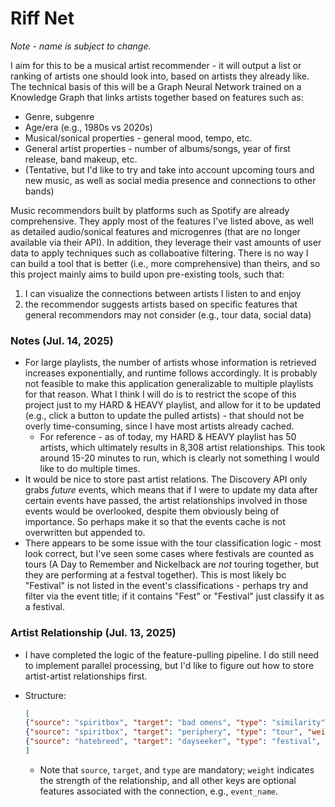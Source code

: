 # Riff Net
*Note - name is subject to change.*

I aim for this to be a musical artist recommender - it will output a list or ranking of artists one should look into, based on artists they already like. The technical basis of this will be a Graph Neural Network trained on a Knowledge Graph that links artists together based on features such as: 
* Genre, subgenre
* Age/era (e.g., 1980s vs 2020s)
* Musical/sonical properties - general mood, tempo, etc.
* General artist properties - number of albums/songs, year of first release, band makeup, etc.
* (Tentative, but I'd like to try and take into account upcoming tours and new music, as well as social media presence and connections to other bands)

Music recommendors built by platforms such as Spotify are already comprehensive. They apply most of the features I've listed above, as well as detailed audio/sonical features and microgenres (that are no longer available via their API). In addition, they leverage their vast amounts of user data to apply techniques such as collaboative filtering. There is no way I can build a tool that is better (i.e., more comprehensive) than theirs, and so this project mainly aims to build upon pre-existing tools, such that:

1. I can visualize the connections between artists I listen to and enjoy
2. the recommendor suggests artists based on specific features that general recommendors may not consider (e.g., tour data, social data)

### Notes (Jul. 14, 2025)
* For large playlists, the number of artists whose information is retrieved increases exponentially, and runtime follows accordingly. It is probably not feasible to make this application generalizable to multiple playlists for that reason. What I think I will do is to restrict the scope of this project just to my HARD & HEAVY playlist, and allow for it to be updated (e.g., click a button to update the pulled artists) - that should not be overly time-consuming, since I have most artists already cached.
  * For reference - as of today, my HARD & HEAVY playlist has 50 artists, which ultimately results in 8,308 artist relationships. This took around 15-20 minutes to run, which is clearly not something I would like to do multiple times.
* It would be nice to store past artist relations. The Discovery API only grabs *future* events, which means that if I were to update my data after certain events have passed, the artist relationships involved in those events would be overlooked, despite them obviously being of importance. So perhaps make it so that the events cache is not overwritten but appended to.
* There appears to be some issue with the tour classification logic - most look correct, but I've seen some cases where festivals are counted as tours (A Day to Remember and Nickelback are *not* touring together, but they are performing at a festval together). This is most likely bc "Festival" is not listed in the event's classifications - perhaps try and filter via the event title; if it contains "Fest" or "Festival" just classify it as a festival.

### Artist Relationship (Jul. 13, 2025)
* I have completed the logic of the feature-pulling pipeline. I do still need to implement parallel processing, but I'd like to figure out how to store artist-artist relationships first.
* Structure: 
  
  ```json
  [
  {"source": "spiritbox", "target": "bad omens", "type": "similarity", "weight": 0.85},
  {"source": "spiritbox", "target": "periphery", "type": "tour", "weight": 1.0, "event_date": "2025-08-15"},
  {"source": "hatebreed", "target": "dayseeker", "type": "festival", "weight": 2, "event_name": "louder than life"}
  ]
  ```

  * Note that `source`, `target`, and `type` are mandatory; `weight` indicates the strength of the relationship, and all other keys are optional features associated with the connection, e.g., `event_name`.